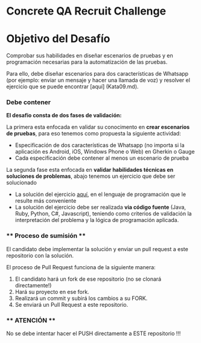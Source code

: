 # Concrete QA Recruit Challenge

# Objetivo del Desafío

Comprobar sus habilidades en diseñar escenarios de pruebas y en programación necesarias para la automatización de las pruebas.

Para ello, debe diseñar escenarios para dos características de Whatsapp (por ejemplo: enviar un mensaje y hacer una llamada de voz) y resolver el ejercicio que se puede encontrar [aquí] (Kata09.md).

### Debe contener ###

**El desafio consta de dos fases de validación:**

La primera esta enfocada en validar su conocimento en **crear escenarios de pruebas**, para eso tenemos como propuesta la siguiente actividad:


* Especificación de dos características de Whatsapp (no importa si la aplicación es Android, iOS, Windows Phone o Web) en Gherkin o Gauge
* Cada especificación debe contener al menos un escenario de prueba


La segunda fase esta enfocada en **validar habilidades técnicas en soluciones de problemas**, abajo tenemos un ejercicio que debe ser solucionado

* La solución del ejercicio [aquí](Kata09.md), en el lenguaje de programación que le resulte más conveniente
* La solución del ejercicio debe ser realizada **via código fuente** (Java, Ruby, Python, C#, Javascript), teniendo como criterios de validación la interpretación del problema y la lógica de programación aplicada.




### ** Proceso de sumisión ** ###
El candidato debe implementar la solución y enviar un pull request a este repositorio con la solución.

El proceso de Pull Request funciona de la siguiente manera:
1. El candidato hará un fork de ese repositorio (no se clonará directamente!)
2. Hará su proyecto en ese fork.
3. Realizará un commit y subirá los cambios a su FORK.
4. Se enviará un Pull Request a este repositorio.

### ** ATENCIÓN ** ###
No se debe intentar hacer el PUSH directamente a ESTE repositorio !!!
